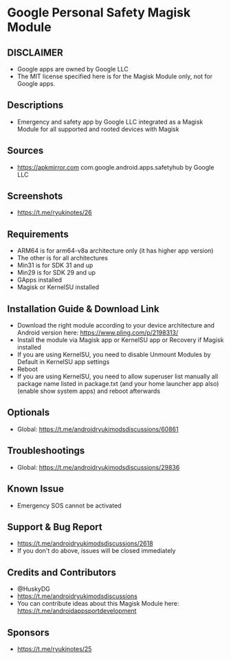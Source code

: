 # Google Personal Safety Magisk Module

## DISCLAIMER
- Google apps are owned by Google LLC
- The MIT license specified here is for the Magisk Module only, not for Google apps.

## Descriptions
- Emergency and safety app by Google LLC integrated as a Magisk Module for all supported and rooted devices with Magisk

## Sources
- https://apkmirror.com com.google.android.apps.safetyhub by Google LLC

## Screenshots
- https://t.me/ryukinotes/26

## Requirements
- ARM64 is for arm64-v8a architecture only (it has higher app version)
- The other is for all architectures
- Min31 is for SDK 31 and up
- Min29 is for SDK 29 and up
- GApps installed
- Magisk or KernelSU installed

## Installation Guide & Download Link
- Download the right module according to your device architecture and Android version here: https://www.pling.com/p/2198313/
- Install the module via Magisk app or KernelSU app or Recovery if Magisk installed
- If you are using KernelSU, you need to disable Unmount Modules by Default in KernelSU app settings
- Reboot
- If you are using KernelSU, you need to allow superuser list manually all package name listed in package.txt (and your home launcher app also) (enable show system apps) and reboot afterwards

## Optionals
- Global: https://t.me/androidryukimodsdiscussions/60861

## Troubleshootings
- Global: https://t.me/androidryukimodsdiscussions/29836

## Known Issue
- Emergency SOS cannot be activated

## Support & Bug Report
- https://t.me/androidryukimodsdiscussions/2618
- If you don't do above, issues will be closed immediately

## Credits and Contributors
- @HuskyDG
- https://t.me/androidryukimodsdiscussions
- You can contribute ideas about this Magisk Module here: https://t.me/androidappsportdevelopment

## Sponsors
- https://t.me/ryukinotes/25


